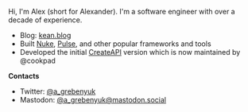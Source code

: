Hi, I'm Alex (short for Alexander). I'm a software engineer with over a decade of experience.

- Blog: [kean.blog](https://kean.blog)
- Built <a href="https://kean.github.io/nuke">Nuke</a>, <a href="https://github.com/kean/Pulse">Pulse</a>, and other popular frameworks and tools
- Developed the initial [CreateAPI](https://github.com/CreateAPI/CreateAPI) version which is now maintained by @cookpad

**Contacts**

- Twitter: [@a_grebenyuk](https://twitter.com/a_grebenyuk)
- Mastodon: [@a_grebenyuk@mastodon.social](https://mastodon.social/@a_grebenyuk)
